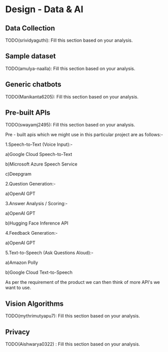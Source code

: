 # Design - Data & AI

## Data Collection

TODO(srividyaguthi): Fill this section based on your analysis.

## Sample dataset

TODO(amulya-naalla): Fill this section based on your analysis.

## Generic chatbots

TODO(Manikanta6205): Fill this section based on your analysis.

## Pre-built APIs
TODO(swayamj2495): Fill this section based on your analysis.

Pre - built apis which we might use in this particular project are as follows:-

1.Speech-to-Text (Voice Input):-

  a)Google Cloud Speech-to-Text

  b)Microsoft Azure Speech Service

  c)Deepgram

2.Question Generation:-

  a)OpenAI GPT

3.Answer Analysis / Scoring:-

  a)OpenAI GPT

  b)Hugging Face Inference API

4.Feedback Generation:-

  a)OpenAI GPT

5.Text-to-Speech (Ask Questions Aloud):-

  a)Amazon Polly

  b)Google Cloud Text-to-Speech

As per the requirement of the product we can then think of more API's we want to use.
## Vision Algorithms

TODO(mythrimutyapu7): Fill this section based on your analysis.

## Privacy

TODO(Aishwarya0322) : Fill this section based on your analysis.
